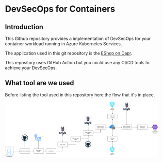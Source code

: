 # DevSecOps for Containers

## Introduction

This Github repository provides a implementation of DevSecOps for your container workload running in Azure Kubernetes Services.

The application used in this git repository is the [EShop on Dapr](https://github.com/dotnet-architecture/eShopOnDapr).

This repository uses GitHub Action but you could use any CI/CD tools to achieve your DevSecOps.

## What tool are we used

Before listing the tool used in this repository here the flow that it's in place.

![flow](./diagram/flow.png)


